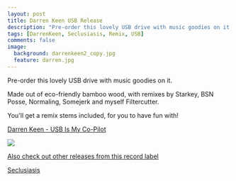 ```yaml
---
layout: post
title: Darren Keen USB Release
description: "Pre-order this lovely USB drive with music goodies on it."
tags: [DarrenKeen, Seclusiasis, Remix, USB]
comments: false
image:
  background: darrenkeen2_copy.jpg
  feature: darren.jpg
---
```



Pre-order this lovely USB drive with music goodies on it. 

Made out of eco-friendly bamboo wood, with remixes by Starkey, BSN Posse, Normaling, Somejerk and myself Filtercutter. 

You'll get a remix stems included, for you to have fun with!

<a href="http://www.seclusiasis.com/keenusb/" target="_blank">Darren Keen - USB Is My Co-Pilot</a>

<a href="http://www.seclusiasis.com/keenusb/" target="_blank"><img src="http://www.seclusiasis.com/wp-content/uploads/2015/01/usb-crop-600x377.jpg"></a>

<a href="http://www.seclusiasis.com/seclusiasis-catalog/" target="_blank">Also check out other releases from this record label</a>

<div markdown="0"><a href="http://www.seclusiasis.com/" target="_blank" class="btn btn-danger">Seclusiasis</a></div>